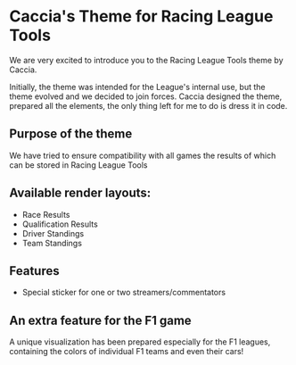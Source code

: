 # Caccia's Theme for Racing League Tools

We are very excited to introduce you to the Racing League Tools theme by Caccia.

Initially, the theme was intended for the League's internal use, but the theme evolved and we decided to join forces. Caccia designed the theme, prepared all the elements, the only thing left for me to do is dress it in code.

## Purpose of the theme

We have tried to ensure compatibility with all games the results of which can be stored in Racing League Tools

## Available render layouts:

- Race Results
- Qualification Results
- Driver Standings
- Team Standings

## Features

- Special sticker for one or two streamers/commentators

## An extra feature for the F1 game

A unique visualization has been prepared especially for the F1 leagues, containing the colors of individual F1 teams and even their cars!

